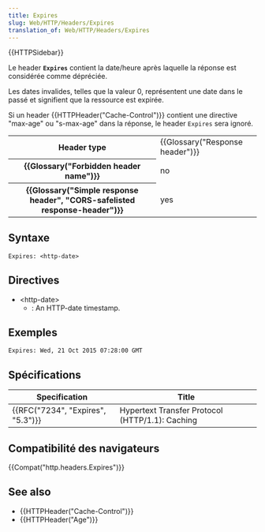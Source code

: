 ```yaml
---
title: Expires
slug: Web/HTTP/Headers/Expires
translation_of: Web/HTTP/Headers/Expires
---
```

{{HTTPSidebar}}

Le header **`Expires`** contient la date/heure après laquelle la réponse est considérée comme dépréciée.

Les dates invalides, telles que la valeur 0, représentent une date dans le passé et signifient que la ressource est expirée.

Si un header {{HTTPHeader("Cache-Control")}} contient une directive "max-age" ou "s-max-age" dans la réponse, le header `Expires` sera ignoré.

<table class="properties">
  <tbody>
    <tr>
      <th scope="row">Header type</th>
      <td>{{Glossary("Response header")}}</td>
    </tr>
    <tr>
      <th scope="row">{{Glossary("Forbidden header name")}}</th>
      <td>no</td>
    </tr>
    <tr>
      <th scope="row">
        {{Glossary("Simple response header", "CORS-safelisted response-header")}}
      </th>
      <td>yes</td>
    </tr>
  </tbody>
</table>

## Syntaxe

    Expires: <http-date>

## Directives

- \<http-date>
  - : An HTTP-date timestamp.

## Exemples

    Expires: Wed, 21 Oct 2015 07:28:00 GMT

## Spécifications

| Specification                                | Title                                           |
| -------------------------------------------- | ----------------------------------------------- |
| {{RFC("7234", "Expires", "5.3")}} | Hypertext Transfer Protocol (HTTP/1.1): Caching |

## Compatibilité des navigateurs

{{Compat("http.headers.Expires")}}

## See also

- {{HTTPHeader("Cache-Control")}}
- {{HTTPHeader("Age")}}
